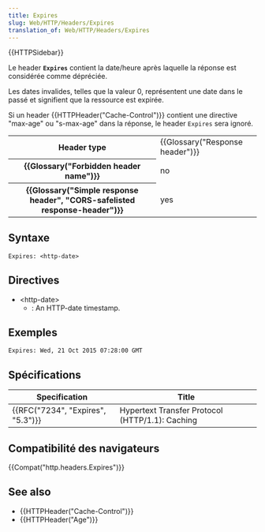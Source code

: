 ```yaml
---
title: Expires
slug: Web/HTTP/Headers/Expires
translation_of: Web/HTTP/Headers/Expires
---
```

{{HTTPSidebar}}

Le header **`Expires`** contient la date/heure après laquelle la réponse est considérée comme dépréciée.

Les dates invalides, telles que la valeur 0, représentent une date dans le passé et signifient que la ressource est expirée.

Si un header {{HTTPHeader("Cache-Control")}} contient une directive "max-age" ou "s-max-age" dans la réponse, le header `Expires` sera ignoré.

<table class="properties">
  <tbody>
    <tr>
      <th scope="row">Header type</th>
      <td>{{Glossary("Response header")}}</td>
    </tr>
    <tr>
      <th scope="row">{{Glossary("Forbidden header name")}}</th>
      <td>no</td>
    </tr>
    <tr>
      <th scope="row">
        {{Glossary("Simple response header", "CORS-safelisted response-header")}}
      </th>
      <td>yes</td>
    </tr>
  </tbody>
</table>

## Syntaxe

    Expires: <http-date>

## Directives

- \<http-date>
  - : An HTTP-date timestamp.

## Exemples

    Expires: Wed, 21 Oct 2015 07:28:00 GMT

## Spécifications

| Specification                                | Title                                           |
| -------------------------------------------- | ----------------------------------------------- |
| {{RFC("7234", "Expires", "5.3")}} | Hypertext Transfer Protocol (HTTP/1.1): Caching |

## Compatibilité des navigateurs

{{Compat("http.headers.Expires")}}

## See also

- {{HTTPHeader("Cache-Control")}}
- {{HTTPHeader("Age")}}
